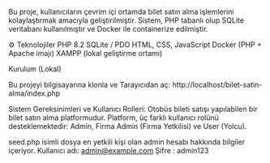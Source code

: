 Bu proje, kullanıcıların çevrim içi ortamda bilet satın alma işlemlerini kolaylaştırmak amacıyla geliştirilmiştir.
Sistem, PHP tabanlı olup SQLite veritabanı kullanılmıştır ve Docker ile containerize edilmiştir.

⚙️ Teknolojiler
PHP 8.2
SQLite / PDO
HTML, CSS, JavaScript
Docker (PHP + Apache imajı)
XAMPP (lokal geliştirme ortamı)

Kurulum (Lokal)

Bu projeyi bilgisayarına klonla ve Tarayıcıdan aç:
http://localhost/bilet-satin-alma/index.php

Sistem Gereksinimleri ve Kullanıcı Rolleri:
Otobüs bileti satışı yapılabilen bir bilet satın alma platformudur. Platform, üç farklı
kullanıcı rolünü desteklemektedir: Admin, Firma Admin (Firma Yetkilisi) ve User (Yolcu).

seed.php isimli dosya en yetkili kişi olan admin hesabı hakkında bilgiler içeriyor.
Kullanıcı adı: admin@example.com
Şifre : admin123

